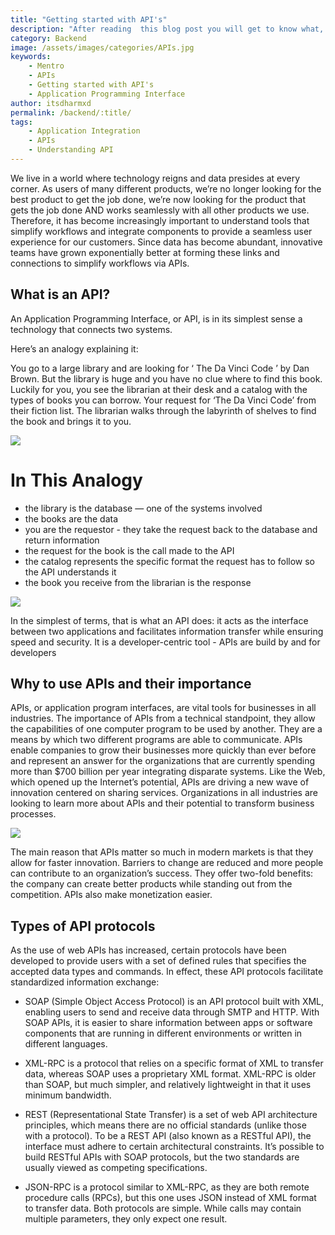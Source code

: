 ```yaml
---
title: "Getting started with API's"
description: "After reading  this blog post you will get to know what, why and how about APIs and for sure you will feel confident about this topic "
category: Backend
image: /assets/images/categories/APIs.jpg
keywords: 
    - Mentro
    - APIs
    - Getting started with API's
    - Application Programming Interface
author: itsdharmxd
permalink: /backend/:title/
tags:
    - Application Integration
    - APIs
    - Understanding API
---
```


We live in a world where technology reigns and data presides at every corner. As users of many different products, we’re no longer looking for the best product to get the job done, we’re now looking for the product that gets the job done AND works seamlessly with all other products we use. Therefore, it has become increasingly important to understand tools that simplify workflows and integrate components to provide a seamless user experience for our customers. Since data has become abundant, innovative teams have grown exponentially better at forming these links and connections to simplify workflows via APIs.

## What is an API?
An Application Programming Interface, or API, is in its simplest sense a technology that connects two systems.

Here’s an analogy explaining it:

You go to a large library and are looking for ‘ The Da Vinci Code ’ by Dan Brown. But the library is huge and you have no clue where to find this book. Luckily for you, you see the librarian at their desk and a catalog with the types of books you can borrow. Your request for  ‘The Da Vinci Code’ from their fiction list. The librarian walks through the labyrinth of shelves to find the book and brings it to you.

![](https://www.detroitlabs.com/wp-content/uploads/2018/02/alfons-morales-YLSwjSy7stw-unsplash-1536x901.jpg)

# In This Analogy

 + the library is the  database — one of the systems involved 
+ the books are the data
+ you are the requestor - they take the request back to the database and return information
+ the request for the book is the call made to the API
+ the catalog represents the specific format the request has to follow so the API understands it
+ the book you receive from the librarian is the response
 
![](https://www.altexsoft.com/media/2019/06/Screenshot_1.png)

In the simplest of terms, that is what an API does: it acts as the interface between two applications and facilitates information transfer while ensuring speed and security. It is a developer-centric tool - APIs are build by and for developers

## Why to use APIs and their importance
APIs, or application program interfaces, are vital tools for businesses in all industries. The importance of APIs from a technical standpoint, they allow the capabilities of one computer program to be used by another. They are a means by which two different programs are able to communicate. APIs enable companies to grow their businesses more quickly than ever before and represent an answer for the organizations that are currently spending more than $700 billion per year integrating disparate systems. Like the Web, which opened up the Internet’s potential, APIs are driving a new wave of innovation centered on sharing services. Organizations in all industries are looking to learn more about APIs and their potential to transform business processes.

![](https://media.geeksforgeeks.org/wp-content/uploads/20200517143318/WebAPI.jpg)

The main reason that APIs matter so much in modern markets is that they allow for faster innovation. Barriers to change are reduced and more people can contribute to an organization’s success. They offer two-fold benefits: the company can create better products while standing out from the competition. APIs also make monetization easier. 

## Types of API protocols


As the use of web APIs has increased, certain protocols have been developed to provide users with a set of defined rules that specifies the accepted data types and commands. In effect, these API protocols facilitate standardized information exchange:

+ SOAP (Simple Object Access Protocol) is an API protocol built with XML, enabling users to send and receive data through SMTP and HTTP. With SOAP APIs, it is easier to share information between apps or software components that are running in different environments or written in different languages.

+ XML-RPC is a protocol that relies on a specific format of XML to transfer data, whereas SOAP uses a proprietary XML format. XML-RPC is older than SOAP, but much simpler, and relatively lightweight in that it uses minimum bandwidth.

+ REST (Representational State Transfer) is a set of web API architecture principles, which means there are no official standards (unlike those with a protocol). To be a REST API (also known as a RESTful API), the interface must adhere to certain architectural constraints. It’s possible to build RESTful APIs with SOAP protocols, but the two standards are usually viewed as competing specifications.

+ JSON-RPC is a protocol similar to XML-RPC, as they are both remote procedure calls (RPCs), but this one uses JSON instead of XML format to transfer data. Both protocols are simple. While calls may contain multiple parameters, they only expect one result.









